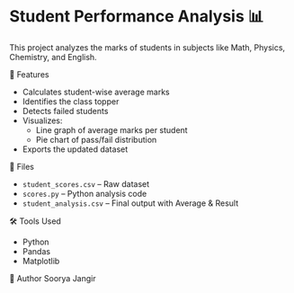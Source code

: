 # Student Performance Analysis 📊

This project analyzes the marks of students in subjects like Math, Physics, Chemistry, and English.

🔧 Features
- Calculates student-wise average marks
- Identifies the class topper
- Detects failed students
- Visualizes:
  - Line graph of average marks per student
  - Pie chart of pass/fail distribution
- Exports the updated dataset

📁 Files
- `student_scores.csv` – Raw dataset
- `scores.py` – Python analysis code
- `student_analysis.csv` – Final output with Average & Result

🛠️ Tools Used
- Python
- Pandas
- Matplotlib

🚀 Author
Soorya Jangir
